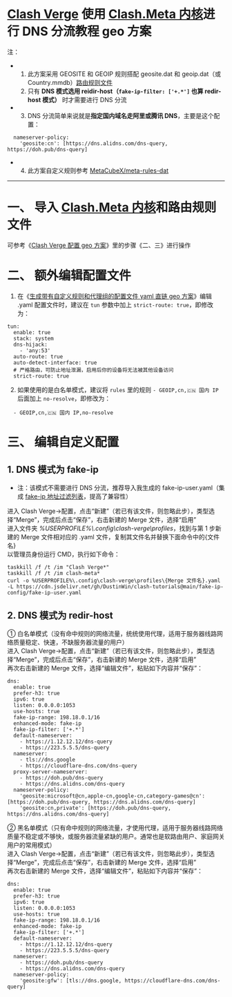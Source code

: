 # [Clash Verge](https://github.com/zzzgydi/clash-verge) 使用 [Clash.Meta 内核](https://github.com/MetaCubeX/Clash.Meta)进行 DNS 分流教程 geo 方案
注：
- 1. 此方案采用 GEOSITE 和 GEOIP 规则搭配 geosite.dat 和 geoip.dat（或 Country.mmdb）[路由规则文件](https://github.com/MetaCubeX/meta-rules-dat)
  2. 只有 **DNS 模式选用 reidir-host（`fake-ip-filter: ['+.*']` 也算 redir-host 模式）** 时才需要进行 DNS 分流
- 3. DNS 分流简单来说就是**指定国内域名走阿里或腾讯 DNS**，主要是这个配置：
```
  nameserver-policy:
    'geosite:cn': [https://dns.alidns.com/dns-query, https://doh.pub/dns-query]
```
- 4. 此方案自定义规则参考 [MetaCubeX/meta-rules-dat](https://github.com/MetaCubeX/meta-rules-dat)
---
# 一、 导入 [Clash.Meta 内核](https://github.com/MetaCubeX/Clash.Meta)和路由规则文件
可参考《[Clash Verge 配置 geo 方案](https://github.com/DustinWin/clash-tutorials/blob/main/%E6%95%99%E7%A8%8B%E5%90%88%E9%9B%86/%E5%9F%BA%E7%A1%80%E7%AF%87/Clash%20Verge%20%E9%85%8D%E7%BD%AE%20geo%20%E6%96%B9%E6%A1%88.md#%E4%BA%8C-%E5%AF%BC%E5%85%A5%E6%88%96%E6%9B%B4%E6%96%B0-clash-meta-%E5%86%85%E6%A0%B8)》里的步骤《二、三》进行操作
# 二、 额外编辑配置文件
1. 在《[生成带有自定义规则和代理组的配置文件 yaml 直链 geo 方案](https://github.com/DustinWin/clash-tutorials/blob/main/%E6%95%99%E7%A8%8B%E5%90%88%E9%9B%86/%E5%9F%BA%E7%A1%80%E7%AF%87/%E7%94%9F%E6%88%90%E5%B8%A6%E6%9C%89%E8%87%AA%E5%AE%9A%E4%B9%89%E8%A7%84%E5%88%99%E5%92%8C%E4%BB%A3%E7%90%86%E7%BB%84%E7%9A%84%E9%85%8D%E7%BD%AE%E6%96%87%E4%BB%B6%20yaml%20%E7%9B%B4%E9%93%BE%20geo%20%E6%96%B9%E6%A1%88.md)》编辑 .yaml 配置文件时，建议在 `tun` 参数中加上 `strict-route: true`，即修改为：
```
tun:
  enable: true
  stack: system
  dns-hijack:
    - 'any:53'
  auto-route: true
  auto-detect-interface: true
  # 严格路由，可防止地址泄漏，启用后你的设备将无法被其他设备访问
  strict-route: true
```
2. 如果使用的是白名单模式，建议将 `rules` 里的规则 `- GEOIP,cn,🇨🇳 国内 IP` 后面加上 `no-resolve`，即修改为：
```
  - GEOIP,cn,🇨🇳 国内 IP,no-resolve
```
# 三、 编辑自定义配置
## 1. DNS 模式为 fake-ip
- 注：该模式不需要进行 DNS 分流，推荐导入我生成的 fake-ip-user.yaml（集成 [fake-ip 地址过滤列表](https://github.com/juewuy/ShellClash/blob/master/public/fake_ip_filter.list)，提高了兼容性）

进入 Clash Verge->配置，点击“新建”（若已有该文件，则忽略此步），类型选择“Merge”，完成后点击“保存”，右击新建的 Merge 文件，选择“启用”  
进入文件夹 *%USERPROFILE%\\.config\clash-verge\profiles*，找到与第 1 步新建的 Merge 文件相对应的 .yaml 文件，复制其文件名并替换下面命令中的{文件名}  
以管理员身份运行 CMD，执行如下命令：
```
taskkill /f /t /im "Clash Verge*"
taskkill /f /t /im clash-meta*
curl -o %USERPROFILE%\.config\clash-verge\profiles\{Merge 文件名}.yaml -L https://cdn.jsdelivr.net/gh/DustinWin/clash-tutorials@main/fake-ip-config/fake-ip-user.yaml
```
## 2. DNS 模式为 redir-host
① 白名单模式（没有命中规则的网络流量，统统使用代理，适用于服务器线路网络质量稳定、快速，不缺服务器流量的用户）  
进入 Clash Verge->配置，点击“新建”（若已有该文件，则忽略此步），类型选择“Merge”，完成后点击“保存”，右击新建的 Merge 文件，选择“启用”  
再次右击新建的 Merge 文件，选择“编辑文件”，粘贴如下内容并“保存”：
```
dns:
  enable: true
  prefer-h3: true
  ipv6: true
  listen: 0.0.0.0:1053
  use-hosts: true
  fake-ip-range: 198.18.0.1/16
  enhanced-mode: fake-ip
  fake-ip-filter: ['+.*']
  default-nameserver:
    - https://1.12.12.12/dns-query
    - https://223.5.5.5/dns-query
  nameserver:
    - tls://dns.google
    - https://cloudflare-dns.com/dns-query
  proxy-server-nameserver:
    - https://doh.pub/dns-query
    - https://dns.alidns.com/dns-query
  nameserver-policy:
    'geosite:microsoft@cn,apple-cn,google-cn,category-games@cn': [https://doh.pub/dns-query, https://dns.alidns.com/dns-query]
    'geosite:cn,private': [https://doh.pub/dns-query, https://dns.alidns.com/dns-query]
```
② 黑名单模式（只有命中规则的网络流量，才使用代理，适用于服务器线路网络质量不稳定或不够快，或服务器流量紧缺的用户。通常也是软路由用户、家庭网关用户的常用模式）  
进入 Clash Verge->配置，点击“新建”（若已有该文件，则忽略此步），类型选择“Merge”，完成后点击“保存”，右击新建的 Merge 文件，选择“启用”  
再次右击新建的 Merge 文件，选择“编辑文件”，粘贴如下内容并“保存”：
```
dns:
  enable: true
  prefer-h3: true
  ipv6: true
  listen: 0.0.0.0:1053
  use-hosts: true
  fake-ip-range: 198.18.0.1/16
  enhanced-mode: fake-ip
  fake-ip-filter: ['+.*']
  default-nameserver:
    - https://1.12.12.12/dns-query
    - https://223.5.5.5/dns-query
  nameserver:
    - https://doh.pub/dns-query
    - https://dns.alidns.com/dns-query
  nameserver-policy:
    'geosite:gfw': [tls://dns.google, https://cloudflare-dns.com/dns-query]
```
